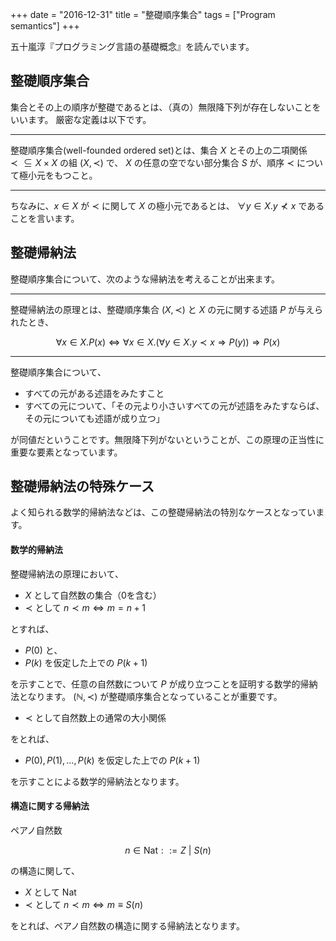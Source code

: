 +++
date = "2016-12-31"
title = "整礎順序集合"
tags = ["Program semantics"]
+++

五十嵐淳『プログラミング言語の基礎概念』を読んでいます。

## 整礎順序集合
集合とその上の順序が整礎であるとは、（真の）無限降下列が存在しないことをいいます。
厳密な定義は以下です。

---

整礎順序集合(well-founded ordered set)とは、集合 $X$ とその上の二項関係 $\prec \subseteq X \times X$ の組 $(X, \prec)$ で、
$X$ の任意の空でない部分集合 $S$ が、順序 $\prec$ について極小元をもつこと。

---

ちなみに、$x \in X$ が $\prec$ に関して $X$ の極小元であるとは、
$\forall y \in X . y \nprec x$ であることを言います。

## 整礎帰納法
整礎順序集合について、次のような帰納法を考えることが出来ます。

---

整礎帰納法の原理とは、整礎順序集合 $(X, \prec)$ と $X$ の元に関する述語 $P$ が与えられたとき、

$$
\forall x \in X . P(x) \Leftrightarrow
\forall x \in X . (\forall y \in X . y \prec x \Rightarrow P(y)) \Rightarrow P(x)
$$

---

整礎順序集合について、

* すべての元がある述語をみたすこと
* すべての元について、「その元より小さいすべての元が述語をみたすならば、その元についても述語が成り立つ」

が同値だということです。無限降下列がないということが、この原理の正当性に重要な要素となっています。

## 整礎帰納法の特殊ケース
よく知られる数学的帰納法などは、この整礎帰納法の特別なケースとなっています。

#### 数学的帰納法
整礎帰納法の原理において、

* $X$ として自然数の集合（0を含む）
* $\prec$ として $n \prec m \Leftrightarrow m = n + 1$

とすれば、

* $P(0)$ と、
* $P(k)$ を仮定した上での $P(k + 1)$

を示すことで、任意の自然数について $P$ が成り立つことを証明する数学的帰納法となります。
$(\mathbb{N}, \prec)$ が整礎順序集合となっていることが重要です。

* $\prec$ として自然数上の通常の大小関係

をとれば、

* $P(0), P(1), \ldots , P(k)$ を仮定した上での $P(k + 1)$

を示すことによる数学的帰納法となります。

#### 構造に関する帰納法
ペアノ自然数

$$
n \in \mathrm{Nat} ::= Z\ |\ S(n)
$$

の構造に関して、

* $X$ として $\mathrm{Nat}$
* $\prec$ として $n \prec m \Leftrightarrow m \equiv S(n)$

をとれば、ペアノ自然数の構造に関する帰納法となります。
